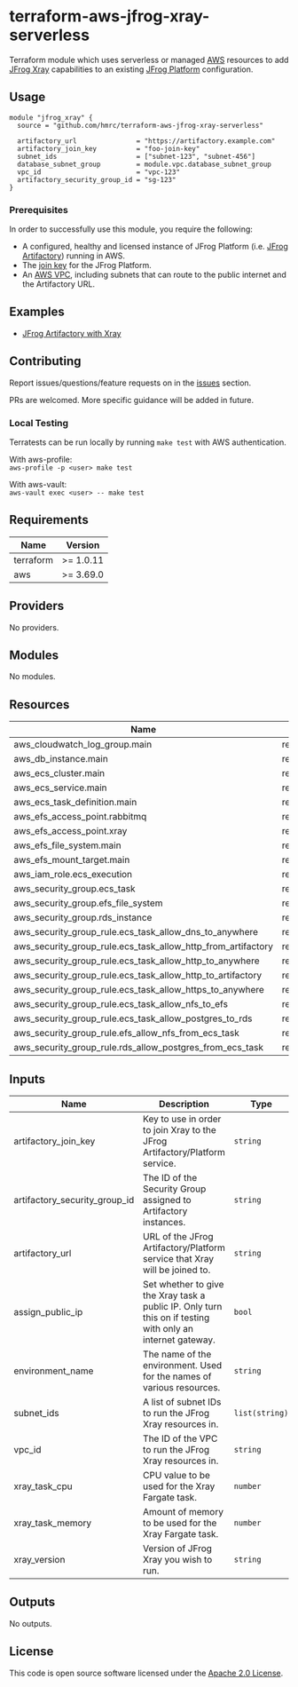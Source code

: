 
# terraform-aws-jfrog-xray-serverless

Terraform module which uses serverless or managed [AWS](https://aws.amazon.com) resources to add [JFrog Xray](https://jfrog.com/xray/) capabilities to an existing [JFrog Platform](https://jfrog.com/platform/) configuration.

## Usage

<!--
TODO: There is an outstanding question around if passing the database_subnet_group in is appropriate

TODO: Is it cool to have the join key in plaintext like this? Might be better to advise using a sensitive variable or something
-->


```hcl
module "jfrog_xray" {
  source = "github.com/hmrc/terraform-aws-jfrog-xray-serverless"

  artifactory_url               = "https://artifactory.example.com"
  artifactory_join_key          = "foo-join-key"
  subnet_ids                    = ["subnet-123", "subnet-456"]
  database_subnet_group         = module.vpc.database_subnet_group
  vpc_id                        = "vpc-123"
  artifactory_security_group_id = "sg-123"
}
```

### Prerequisites

In order to successfully use this module, you require the following:

* A configured, healthy and licensed instance of JFrog Platform (i.e. [JFrog Artifactory](https://jfrog.com/artifactory/)) running in AWS.
* The [join key](https://www.jfrog.com/confluence/display/JFROG/Managing+Keys#ManagingKeys-JoinKey) for the JFrog Platform.
* An [AWS VPC](https://aws.amazon.com/vpc/), including subnets that can route to the public internet and the Artifactory URL.

## Examples

* [JFrog Artifactory with Xray](https://github.com/hmrc/terraform-aws-jfrog-xray-serverless/tree/main/examples/jfrog-artifactory-with-xray)

## Contributing

Report issues/questions/feature requests on in the [issues](https://github.com/hmrc/terraform-aws-jfrog-xray-serverless/issues/new) section.

PRs are welcomed. More specific guidance will be added in future.

### Local Testing

Terratests can be run locally by running `make test` with AWS authentication.

With aws-profile:   
`aws-profile -p <user> make test`

With aws-vault:   
`aws-vault exec <user> -- make test` 


## Requirements

|Name|Version|
|-|-|
|terraform|>= 1.0.11|
|aws|>= 3.69.0|

## Providers

No providers.

## Modules

No modules.

## Resources

|Name|Type|
|-|-|
|aws_cloudwatch_log_group.main|resource|
|aws_db_instance.main|resource|
|aws_ecs_cluster.main|resource|
|aws_ecs_service.main|resource|
|aws_ecs_task_definition.main|resource|
|aws_efs_access_point.rabbitmq|resource|
|aws_efs_access_point.xray|resource|
|aws_efs_file_system.main|resource|
|aws_efs_mount_target.main|resource|
|aws_iam_role.ecs_execution|resource|
|aws_security_group.ecs_task|resource|
|aws_security_group.efs_file_system|resource|
|aws_security_group.rds_instance|resource|
|aws_security_group_rule.ecs_task_allow_dns_to_anywhere|resource|
|aws_security_group_rule.ecs_task_allow_http_from_artifactory|resource|
|aws_security_group_rule.ecs_task_allow_http_to_anywhere|resource|
|aws_security_group_rule.ecs_task_allow_http_to_artifactory|resource|
|aws_security_group_rule.ecs_task_allow_https_to_anywhere|resource|
|aws_security_group_rule.ecs_task_allow_nfs_to_efs|resource|
|aws_security_group_rule.ecs_task_allow_postgres_to_rds|resource|
|aws_security_group_rule.efs_allow_nfs_from_ecs_task|resource|
|aws_security_group_rule.rds_allow_postgres_from_ecs_task|resource|

## Inputs

|Name|Description|Type|Default|Required|
|-|-|-|-|-|
|artifactory_join_key|Key to use in order to join Xray to the JFrog Artifactory/Platform service.|`string`|n/a|yes|
|artifactory_security_group_id|The ID of the Security Group assigned to Artifactory instances.|`string`|n/a|yes|
|artifactory_url|URL of the JFrog Artifactory/Platform service that Xray will be joined to.|`string`|n/a|yes|
|assign_public_ip|Set whether to give the Xray task a public IP. Only turn this on if testing with only an internet gateway.|`bool`|`false`|no|
|environment_name|The name of the environment. Used for the names of various resources.|`string`|`"jfrog-xray"`|no|
|subnet_ids|A list of subnet IDs to run the JFrog Xray resources in.|`list(string)`|n/a|yes|
|vpc_id|The ID of the VPC to run the JFrog Xray resources in.|`string`|n/a|yes|
|xray_task_cpu|CPU value to be used for the Xray Fargate task.|`number`|`1024`|no|
|xray_task_memory|Amount of memory to be used for the Xray Fargate task.|`number`|`2048`|no|
|xray_version|Version of JFrog Xray you wish to run.|`string`|`"3.36.2"`|no|

## Outputs

No outputs.

## License

This code is open source software licensed under the [Apache 2.0 License]("http://www.apache.org/licenses/LICENSE-2.0.html").
